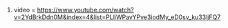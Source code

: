 1. video = https://www.youtube.com/watch?v=2YdBrkDdn0M&index=4&list=PLliWPavYPve3iodMy_eD0sv_ku33ljFQ7